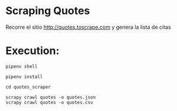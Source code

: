 # Scraping Quotes
Recorre el sitio http://quotes.toscrape.com y genera la lista de citas

# Execution:
```
pipenv shell

pipenv install

cd quotes_scraper

scrapy crawl quotes -o quotes.json
scrapy crawl quotes -o quotes.csv

```
